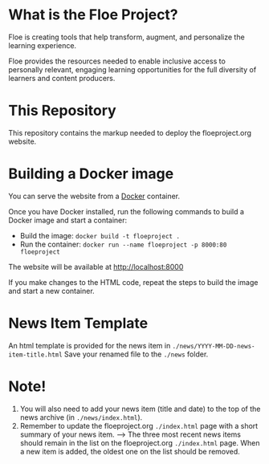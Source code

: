 What is the Floe Project?
=========================

Floe is creating tools that help transform, augment, and personalize the learning experience.

Floe provides the resources needed to enable inclusive access to personally relevant, engaging learning opportunities
for the full diversity of learners and content producers.


This Repository
===============

This repository contains the markup needed to deploy the floeproject.org website.


Building a Docker image
=======================

You can serve the website from a [Docker](https://docs.docker.com/get-docker) container.

Once you have Docker installed, run the following commands to build a Docker image and start a container:

* Build the image: `docker build -t floeproject .`
* Run the container: `docker run --name floeproject -p 8000:80 floeproject`

The website will be available at [http://localhost:8000](http://localhost:8000)

If you make changes to the HTML code, repeat the steps to build the image and start a new container.


News Item Template
==================

An html template is provided for the news item in `./news/YYYY-MM-DD-news-item-title.html`
Save your renamed file to the `./news` folder.

Note!
=====
1. You will also need to add your news item (title and date) to the top of the news archive (in `./news/index.html`).
2. Remember to update the floeproject.org `./index.html` page with a short summary of your news item.
--> The three most recent news items should remain in the list on the floeproject.org `./index.html` page. When a new item is added, the oldest one on the list should be removed.
